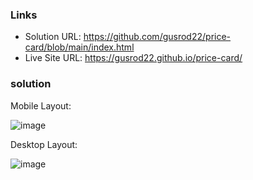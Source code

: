 
### Links

- Solution URL: https://github.com/gusrod22/price-card/blob/main/index.html
- Live Site URL: https://gusrod22.github.io/price-card/

### solution

Mobile Layout:

![image](https://user-images.githubusercontent.com/90981527/209585836-b3e5e5e1-59b9-4d40-a069-fd8e11ee34a4.png)

Desktop Layout:

![image](https://user-images.githubusercontent.com/90981527/209585858-a70a6614-27f9-4762-9a39-fcb4f5fc3e8d.png)



